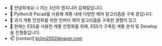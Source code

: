 

- 👋 안녕하세요:-) 저는 3년차 엔지니어 김채림입니다.
- 👀 Python과 Pscad를 사용해 계통 내에 다양한 제어 알고리즘을 구축 중입니다.
- 🌱 과거 계통 안정화를 위한 인버터 제어 알고리즘을 구축한 경험이 있고
- 💞️ 현재는 ESS를 사용한 계통 안정화를 위해, ESS가 구축된 계통 분석 및 Develop을 진행중입니다.
- 📫 [contact] kclim2002@naver.com
